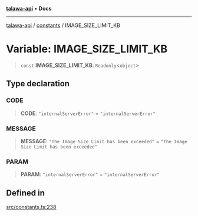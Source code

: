 [**talawa-api**](../../README.md) • **Docs**

***

[talawa-api](../../modules.md) / [constants](../README.md) / IMAGE\_SIZE\_LIMIT\_KB

# Variable: IMAGE\_SIZE\_LIMIT\_KB

> `const` **IMAGE\_SIZE\_LIMIT\_KB**: `Readonly`\<`object`\>

## Type declaration

### CODE

> **CODE**: `"internalServerError"` = `"internalServerError"`

### MESSAGE

> **MESSAGE**: `"The Image Size Limit has been exceeded"` = `"The Image Size Limit has been exceeded"`

### PARAM

> **PARAM**: `"internalServerError"` = `"internalServerError"`

## Defined in

[src/constants.ts:238](https://github.com/PalisadoesFoundation/talawa-api/blob/fe65d855b3d1e3e4af621340e7e8bfa0325634c1/src/constants.ts#L238)
